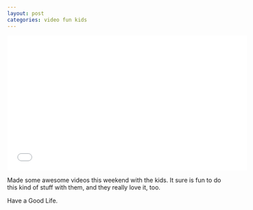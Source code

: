 ```yaml
---
layout: post
categories: video fun kids
---
```


<iframe width="560" height="315" src="//www.youtube.com/embed/tM-Z021zO8k" frameborder="0" allowfullscreen></iframe>

Made some awesome videos this weekend with the kids. It sure is fun to do this kind of stuff with them, and they really love it, too. 

Have a Good Life.